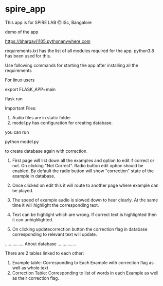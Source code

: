 # spire_app

This app is for SPIRE LAB @IISc, Bangalore


demo of the app 

https://bhargavi1105.pythonanywhere.com 


requirements.txt has the list of all modules required for the app.
python3.8 has been used for this.

Use following commands for starting the app after installing all the requirements

For linux users

  export FLASK_APP=main
  
  flask run

Important Files:
1. Audio files are in static folder
2. model.py has configuration for creating database. 

you can run 

  python model.py 

to create database again with correction.






1. First page will list down all the examples and option to edit if correct or not.
On clicking "Not Correct". Radio button edit option should be enabled.
By default the radio button will show "correction" state  of the example in database.

2. Once clicked on edit this it will route to another page where example can be played.

3. The speed of example audio is slowed down to hear clearly. At the same time it will highlight the corresponding text.
4. Text can be highlight which are wrong. If correct text is highlighted then it can unhighlighted. 
5. On clicking updatecorrection button the correction flag in database corresponding to relevant text will update. 

...............
About database
...............

There are 2 tables linked to each other:
 1. Example table: Corresponding to Each Example with correction flag as well as whole text
 2. Correction Table: Corresponding to list of words in each Example as well as their correction flag. 



 

